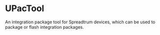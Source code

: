 # UPacTool
An integration package tool for Spreadtrum devices, which can be used to package or flash integration packages.
